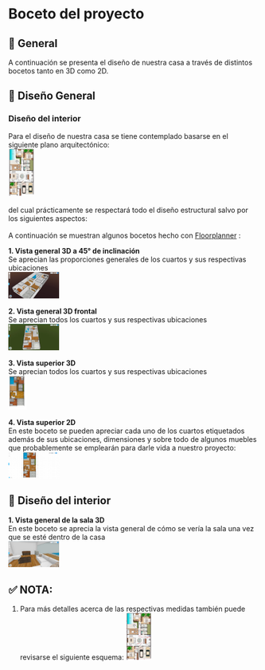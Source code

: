 # Boceto del proyecto 

## 🚀 General

A continuación se presenta el diseño de nuestra casa a través de distintos bocetos tanto en 3D como 2D.

## 🚀 Diseño General 


### Diseño del interior<br>

Para el diseño de nuestra casa se tiene contemplado basarse en el siguiente plano arquitectónico:<br>
<img src="https://github.com/aMurryFly/House_FinalProject/blob/main/aboutProject/planoGeneral.PNG" alt="img" style="zoom:10%;" /><br><br>
del cual prácticamente se respectará todo el diseño estructural salvo por los siguientes aspectos:
<br><br>
A continuación se muestran algunos bocetos hecho con [Floorplanner](https://www.floorplanner.com/) :

**1. Vista general 3D a 45° de inclinación**<br>
Se aprecian  las proporciones generales de los cuartos y sus respectivas ubicaciones<br>
<img src="https://github.com/aMurryFly/House_FinalProject/blob/main/bocetos/img/1_3D_exterior_45.PNG" alt="img" style="zoom:10%;" /><br>

**2. Vista general 3D frontal**<br>
Se aprecian todos los cuartos y sus respectivas ubicaciones<br>
<img src="https://github.com/aMurryFly/House_FinalProject/blob/main/bocetos/img/2_3D_exterior_0.PNG" alt="img" style="zoom:10%;" /><br>

**3. Vista superior 3D**<br>
Se aprecian todos los cuartos y sus respectivas ubicaciones<br>
<img src="https://github.com/aMurryFly/House_FinalProject/blob/main/bocetos/img/4_3D_interior_superior.jpg" alt="img" style="zoom:10%;" /><br>

**4. Vista superior 2D**<br>
En este boceto se pueden apreciar cada uno de los cuartos etiquetados además de sus ubicaciones, dimensiones y sobre todo de algunos muebles que probablemente se emplearán para darle vida a nuestro proyecto:<br>
<img src="https://github.com/aMurryFly/House_FinalProject/blob/main/bocetos/img/5_2D_interior_superior.PNG" alt="img" style="zoom:10%;" /><br>

## 🚀 Diseño del interior 

**1. Vista general de la sala 3D**<br>
En este boceto se aprecia la vista general de cómo se vería la sala una vez que se esté dentro de la casa<br>
<img src="https://github.com/aMurryFly/House_FinalProject/blob/main/bocetos/img/3_3D_interior_sala.PNG" alt="img" style="zoom:10%;" /><br>


## ✅ NOTA:

1. Para más detalles acerca de las respectivas medidas también puede revisarse el siguiente esquema: 
<img src="https://github.com/aMurryFly/House_FinalProject/blob/main/aboutProject/planoMedida.jpg" alt="img" style="zoom:10%;" /><br>


